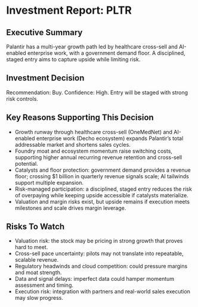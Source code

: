 # Investment Report: PLTR
## Executive Summary
Palantir has a multi-year growth path led by healthcare cross-sell and AI-enabled enterprise work, with a government demand floor. A disciplined, staged entry aims to capture upside while limiting risk.

## Investment Decision
Recommendation: Buy. Confidence: High. Entry will be staged with strong risk controls.

## Key Reasons Supporting This Decision
- Growth runway through healthcare cross-sell (OneMedNet) and AI-enabled enterprise work (Decho ecosystem) expands Palantir’s total addressable market and shortens sales cycles.
- Foundry moat and ecosystem momentum raise switching costs, supporting higher annual recurring revenue retention and cross-sell potential.
- Catalysts and floor protection: government demand provides a revenue floor; crossing $1 billion in quarterly revenue signals scale; AI tailwinds support multiple expansion.
- Risk-managed participation: a disciplined, staged entry reduces the risk of overpaying while keeping upside accessible if catalysts materialize.
- Valuation and margin risks exist, but upside remains if execution meets milestones and scale drives margin leverage.

## Risks To Watch
- Valuation risk: the stock may be pricing in strong growth that proves hard to meet.
- Cross-sell pace uncertainty: pilots may not translate into repeatable, scalable revenue.
- Regulatory headwinds and cloud competition: could pressure margins and moat strength.
- Data and signal delays: imperfect data could hamper momentum assessment and timing.
- Execution risk: integration with partners and real-world sales execution may slow progress.